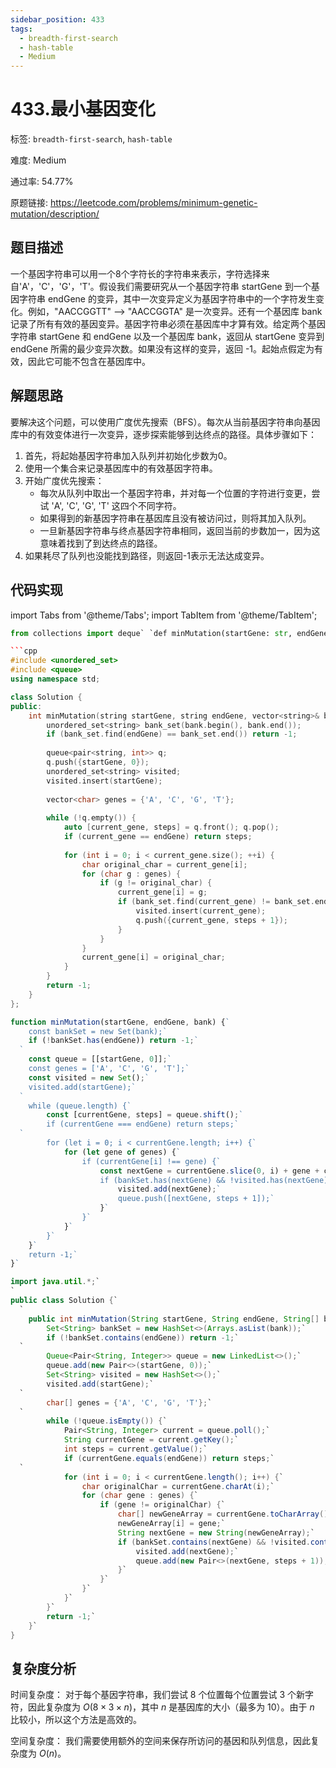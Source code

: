 ```yaml
---
sidebar_position: 433
tags:
  - breadth-first-search
  - hash-table
  - Medium
---
```


# 433.最小基因变化

标签: `breadth-first-search`, `hash-table`

难度: Medium

通过率: 54.77%

原题链接: https://leetcode.com/problems/minimum-genetic-mutation/description/

## 题目描述
一个基因字符串可以用一个8个字符长的字符串来表示，字符选择来自'A'，'C'，'G'，'T'。假设我们需要研究从一个基因字符串 startGene 到一个基因字符串 endGene 的变异，其中一次变异定义为基因字符串中的一个字符发生变化。例如，"AACCGGTT" --> "AACCGGTA" 是一次变异。还有一个基因库 bank 记录了所有有效的基因变异。基因字符串必须在基因库中才算有效。给定两个基因字符串 startGene 和 endGene 以及一个基因库 bank，返回从 startGene 变异到 endGene 所需的最少变异次数。如果没有这样的变异，返回 -1。起始点假定为有效，因此它可能不包含在基因库中。

## 解题思路
要解决这个问题，可以使用广度优先搜索（BFS）。每次从当前基因字符串向基因库中的有效变体进行一次变异，逐步探索能够到达终点的路径。具体步骤如下：  
1. 首先，将起始基因字符串加入队列并初始化步数为0。  
2. 使用一个集合来记录基因库中的有效基因字符串。  
3. 开始广度优先搜索：  
   - 每次从队列中取出一个基因字符串，并对每一个位置的字符进行变更，尝试 'A', 'C', 'G', 'T' 这四个不同字符。  
   - 如果得到的新基因字符串在基因库且没有被访问过，则将其加入队列。  
   - 一旦新基因字符串与终点基因字符串相同，返回当前的步数加一，因为这意味着找到了到达终点的路径。  
4. 如果耗尽了队列也没能找到路径，则返回-1表示无法达成变异。

## 代码实现
import Tabs from '@theme/Tabs';
import TabItem from '@theme/TabItem';

<Tabs>
<TabItem value="python" label="Python">

```python
from collections import deque` `def minMutation(startGene: str, endGene: str, bank: list) -> int:` `    bank_set = set(bank)` `    if endGene not in bank_set:` `        return -1` `    queue = deque([(startGene, 0)])` `    genes = ['A', 'C', 'G', 'T']` `    visited = set()` `    while queue:` `        current_gene, steps = queue.popleft()` `        if current_gene == endGene:` `            return steps` `        for i in range(len(current_gene)):` `            for gene in genes:` `                if current_gene[i] != gene:` `                    next_gene = current_gene[:i] + gene + current_gene[i+1:]` `                    if next_gene in bank_set and next_gene not in visited:` `                        visited.add(next_gene)` `                        queue.append((next_gene, steps + 1))` `    return -1
```

</TabItem>
<TabItem value="cpp" label="C++">

```cpp
```cpp
#include <unordered_set>
#include <queue>
using namespace std;

class Solution {
public:
    int minMutation(string startGene, string endGene, vector<string>& bank) {
        unordered_set<string> bank_set(bank.begin(), bank.end());
        if (bank_set.find(endGene) == bank_set.end()) return -1;
        
        queue<pair<string, int>> q;
        q.push({startGene, 0});
        unordered_set<string> visited;
        visited.insert(startGene);
        
        vector<char> genes = {'A', 'C', 'G', 'T'};
        
        while (!q.empty()) {
            auto [current_gene, steps] = q.front(); q.pop();
            if (current_gene == endGene) return steps;
            
            for (int i = 0; i < current_gene.size(); ++i) {
                char original_char = current_gene[i];
                for (char g : genes) {
                    if (g != original_char) {
                        current_gene[i] = g;
                        if (bank_set.find(current_gene) != bank_set.end() && visited.find(current_gene) == visited.end()) {
                            visited.insert(current_gene);
                            q.push({current_gene, steps + 1});
                        }
                    }
                }
                current_gene[i] = original_char;
            }
        }
        return -1;
    }
};
```

</TabItem>
<TabItem value="javascript" label="JavaScript">

```javascript
function minMutation(startGene, endGene, bank) {`
    const bankSet = new Set(bank);`
    if (!bankSet.has(endGene)) return -1;`
  `
    const queue = [[startGene, 0]];`
    const genes = ['A', 'C', 'G', 'T'];`
    const visited = new Set();`
    visited.add(startGene);`
  `
    while (queue.length) {`
        const [currentGene, steps] = queue.shift();`
        if (currentGene === endGene) return steps;`
  `
        for (let i = 0; i < currentGene.length; i++) {`
            for (let gene of genes) {`
                if (currentGene[i] !== gene) {`
                    const nextGene = currentGene.slice(0, i) + gene + currentGene.slice(i + 1);`
                    if (bankSet.has(nextGene) && !visited.has(nextGene)) {`
                        visited.add(nextGene);`
                        queue.push([nextGene, steps + 1]);`
                    }`
                }`
            }`
        }`
    }`
    return -1;`
}`
```

</TabItem>
<TabItem value="java" label="Java">

```java
import java.util.*;`
`
public class Solution {`
  `
    public int minMutation(String startGene, String endGene, String[] bank) {`
        Set<String> bankSet = new HashSet<>(Arrays.asList(bank));`
        if (!bankSet.contains(endGene)) return -1;`
  `
        Queue<Pair<String, Integer>> queue = new LinkedList<>();`
        queue.add(new Pair<>(startGene, 0));`
        Set<String> visited = new HashSet<>();`
        visited.add(startGene);`
  `
        char[] genes = {'A', 'C', 'G', 'T'};`
  `
        while (!queue.isEmpty()) {`
            Pair<String, Integer> current = queue.poll();`
            String currentGene = current.getKey();`
            int steps = current.getValue();`
            if (currentGene.equals(endGene)) return steps;`
  `
            for (int i = 0; i < currentGene.length(); i++) {`
                char originalChar = currentGene.charAt(i);`
                for (char gene : genes) {`
                    if (gene != originalChar) {`
                        char[] newGeneArray = currentGene.toCharArray();`
                        newGeneArray[i] = gene;`
                        String nextGene = new String(newGeneArray);`
                        if (bankSet.contains(nextGene) && !visited.contains(nextGene)) {`
                            visited.add(nextGene);`
                            queue.add(new Pair<>(nextGene, steps + 1));`
                        }`
                    }`
                }`
            }`
        }`
        return -1;`
    }`
}

```

</TabItem>
</Tabs>

## 复杂度分析
时间复杂度： 对于每个基因字符串，我们尝试 8 个位置每个位置尝试 3 个新字符，因此复杂度为 $O(8 \times 3 \times n)$，其中 $n$ 是基因库的大小（最多为 10）。由于 $n$ 比较小，所以这个方法是高效的。  
  
空间复杂度： 我们需要使用额外的空间来保存所访问的基因和队列信息，因此复杂度为 $O(n)$。
